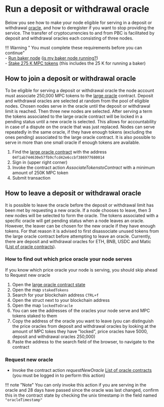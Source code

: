# Run a deposit or withdrawal oracle

Below you see how to make your node eligible for serving in a deposit or
withdrawal [oracle](../pbc-fundamentals/dictionary.md#oracle-node), and how to deregister if you want to stop providing
the service. The transfer of cryptocurrencies to and from PBC is facilitated by deposit and withdrawal oracles each 
consisting of three nodes.

!!! Warning " You must complete these requirements before you can continue"    
    - [Run baker node](run-a-baker-node.md) ([is my baker node running?](node-health-and-maintenance.md#is-your-baker-node-working))    
    - [Stake 275 K MPC tokens](https://browser.partisiablockchain.com/node-operation) (this includes the 25 K for running a
    baker)

## How to join a deposit or withdrawal oracle

To be eligible for serving a deposit or withdrawal oracle the node account must associate 250,000 MPC tokens to
the [large oracle](../pbc-fundamentals/dictionary.md#large-oracle)
contract. Deposit and withdrawal oracles are selected at random from the pool of eligible nodes. Chosen nodes serve in
the oracle until the deposit or withdrawal limit is reached. Then three new nodes are selected. After serving a term the
tokens associated to the large oracle contract will be locked in a pending status until a new oracle is selected. This
allows for accountability in case of a dispute on the oracle that was just replaced. Nodes can serve repeatedly in the
same oracle, if they have enough tokens (excluding the ones pending) associated to the large oracle contract. It is also
possible to serve in more than one small oracle if enough tokens are available.

1. Find
   the [large oracle contract](https://browser.partisiablockchain.com/contracts/04f1ab744630e57fb9cfcd42e6ccbf386977680014/associateTokensToContract)
   with the address `04f1ab744630e57fb9cfcd42e6ccbf386977680014`
2. Sign in (upper right corner)
3. Invoke the contract action _AssociateTokenstoContract_ with a minimum amount of 250K MPC token
4. Submit transaction

## How to leave a deposit or withdrawal oracle

It is possible to leave the oracle before the deposit or withdrawal limit has been met by requesting a new oracle. If a node chooses to leave, then
3 new nodes will be selected to form the oracle. The tokens associated with a specific oracle will get pending status
when a node leaves an oracle. However, the leaver can be chosen for the new oracle if they have enough tokens. For that
reason it is advised to first disassociate unused tokens from the large oracle contract before attempting to leave an
oracle. Currently, there are deposit and withdrawal oracles for ETH, BNB, USDC and Matic ([List of oracle contracts](../pbc-fundamentals/byoc/bridging-byoc-by-sending-transactions.md#bridging-test-eth)).

### How to find out which price oracle your node serves

If you know which price oracle your node is serving, you should skip ahead to Request new oracle

1. Open the [large oracle contract state](https://browser.partisiablockchain.com/contracts/04f1ab744630e57fb9cfcd42e6ccbf386977680014?tab=state)
2. Open the map `stakedTokens`
3. Search for your blockchain address `CTRL+f`
4. Open the struct next to your blockchain address
5. Open the map `lockedToOracle`
6. You can see the addresses of the oracles your node serve and MPC tokens staked to them
7. Copy the address of the oracle you want to leave (you can distinguish the price oracles from deposit and withdrawal oracles by looking at the amount of MPC tokes they have "locked", price oracles have 5000, deposit and withdrawal oracles 250,000)
8. Paste the address to the search field of the browser, to navigate to the contract

### Request new oracle   

- Invoke the contract action _requestNewOracle_ [List of oracle contracts](../pbc-fundamentals/byoc/bridging-byoc-by-sending-transactions.md#bridging-test-eth) (you must be logged in to perform this action)   
 

!!! note "Note"
    You can only invoke this action if you are serving in the oracle and
    28 days have passed since the oracle was last changed, confirm this in the contract state by checking the unix
    timestamp in the field named `"oracleTimestamp"`
    
